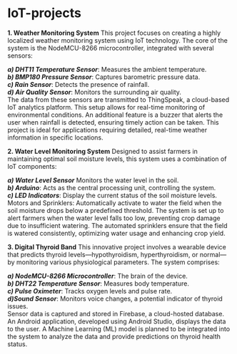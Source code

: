 # IoT-projects

**1. Weather Monitoring System**
This project focuses on creating a highly localized weather monitoring system using IoT technology. The core of the system is the NodeMCU-8266 microcontroller, integrated with several sensors:

***a) DHT11 Temperature Sensor***: Measures the ambient temperature.<br>
***b) BMP180 Pressure Sensor***: Captures barometric pressure data.<br>
***c) Rain Sensor***: Detects the presence of rainfall.<br>
***d) Air Quality Sensor***: Monitors the surrounding air quality.<br>
The data from these sensors are transmitted to ThingSpeak, a cloud-based IoT analytics platform. This setup allows for real-time monitoring of environmental conditions. An additional feature is a buzzer that alerts the user when rainfall is detected, ensuring timely action can be taken. This project is ideal for applications requiring detailed, real-time weather information in specific locations.

**2. Water Level Monitoring System**
Designed to assist farmers in maintaining optimal soil moisture levels, this system uses a combination of IoT components:

***a) Water Level Sensor*** Monitors the water level in the soil.<br>
***b) Arduino***: Acts as the central processing unit, controlling the system.<br>
***c) LED Indicators***: Display the current status of the soil moisture levels.<br>
Motors and Sprinklers: Automatically activate to water the field when the soil moisture drops below a predefined threshold.
The system is set up to alert farmers when the water level falls too low, preventing crop damage due to insufficient watering. The automated sprinklers ensure that the field is watered consistently, optimizing water usage and enhancing crop yield.

**3. Digital Thyroid Band**
This innovative project involves a wearable device that predicts thyroid levels—hypothyroidism, hyperthyroidism, or normal—by monitoring various physiological parameters. The system comprises:

***a) NodeMCU-8266 Microcontroller***: The brain of the device.<br>
***b) DHT22 Temperature Sensor***: Measures body temperature.<br>
***c) Pulse Oximeter***: Tracks oxygen levels and pulse rate.<br>
***d)Sound Sensor***: Monitors voice changes, a potential indicator of thyroid issues.<br>
Sensor data is captured and stored in Firebase, a cloud-hosted database. An Android application, developed using Android Studio, displays the data to the user. A Machine Learning (ML) model is planned to be integrated into the system to analyze the data and provide predictions on thyroid health status.


